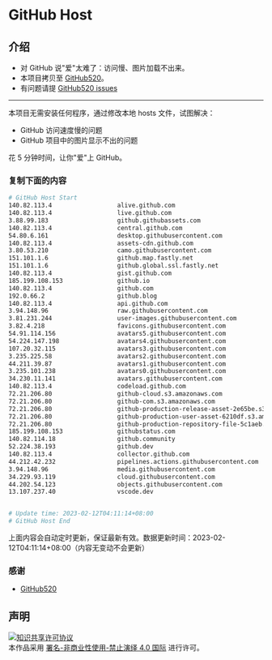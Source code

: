 # GitHub Host
## 介绍
- 对 GitHub 说"爱"太难了：访问慢、图片加载不出来。
- 本项目拷贝至 [GitHub520](https://github.com/521xueweihan/GitHub520)。
- 有问题请提 [GitHub520 issues](https://github.com/521xueweihan/GitHub520/issues/new)

---

本项目无需安装任何程序，通过修改本地 hosts 文件，试图解决：
- GitHub 访问速度慢的问题
- GitHub 项目中的图片显示不出的问题

花 5 分钟时间，让你"爱"上 GitHub。

### 复制下面的内容
```bash
# GitHub Host Start
140.82.113.4                  alive.github.com
140.82.113.4                  live.github.com
3.88.99.183                   github.githubassets.com
140.82.113.4                  central.github.com
54.80.6.161                   desktop.githubusercontent.com
140.82.113.4                  assets-cdn.github.com
3.80.53.210                   camo.githubusercontent.com
151.101.1.6                   github.map.fastly.net
151.101.1.6                   github.global.ssl.fastly.net
140.82.113.4                  gist.github.com
185.199.108.153               github.io
140.82.113.4                  github.com
192.0.66.2                    github.blog
140.82.113.4                  api.github.com
3.94.148.96                   raw.githubusercontent.com
3.81.231.244                  user-images.githubusercontent.com
3.82.4.218                    favicons.githubusercontent.com
54.91.114.156                 avatars5.githubusercontent.com
54.224.147.198                avatars4.githubusercontent.com
107.20.32.115                 avatars3.githubusercontent.com
3.235.225.58                  avatars2.githubusercontent.com
44.211.39.87                  avatars1.githubusercontent.com
3.235.101.238                 avatars0.githubusercontent.com
34.230.11.141                 avatars.githubusercontent.com
140.82.113.4                  codeload.github.com
72.21.206.80                  github-cloud.s3.amazonaws.com
72.21.206.80                  github-com.s3.amazonaws.com
72.21.206.80                  github-production-release-asset-2e65be.s3.amazonaws.com
72.21.206.80                  github-production-user-asset-6210df.s3.amazonaws.com
72.21.206.80                  github-production-repository-file-5c1aeb.s3.amazonaws.com
185.199.108.153               githubstatus.com
140.82.114.18                 github.community
52.224.38.193                 github.dev
140.82.113.4                  collector.github.com
44.212.42.232                 pipelines.actions.githubusercontent.com
3.94.148.96                   media.githubusercontent.com
34.229.93.119                 cloud.githubusercontent.com
44.202.54.123                 objects.githubusercontent.com
13.107.237.40                 vscode.dev


# Update time: 2023-02-12T04:11:14+08:00
# GitHub Host End

```
上面内容会自动定时更新，保证最新有效。数据更新时间：2023-02-12T04:11:14+08:00（内容无变动不会更新）

### 感谢

- [GitHub520](https://github.com/521xueweihan/GitHub520)

## 声明
<a rel="license" href="https://creativecommons.org/licenses/by-nc-nd/4.0/deed.zh"><img alt="知识共享许可协议" style="border-width: 0" src="https://licensebuttons.net/l/by-nc-nd/4.0/88x31.png"></a><br>本作品采用 <a rel="license" href="https://creativecommons.org/licenses/by-nc-nd/4.0/deed.zh">署名-非商业性使用-禁止演绎 4.0 国际</a> 进行许可。